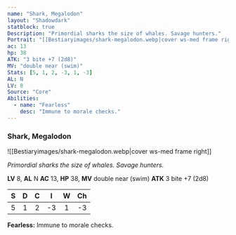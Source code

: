 ```yaml
---
name: "Shark, Megalodon"
layout: "Shadowdark"
statblock: true
Description: "Primordial sharks the size of whales. Savage hunters."
Portrait: "[[Bestiaryimages/shark-megalodon.webp|cover ws-med frame right]]"
ac: 13
hp: 38
ATK: "3 bite +7 (2d8)"
MV: "double near (swim)"
Stats: [5, 1, 2, -3, 1, -3]
AL: N
LV: 8
Source: "Core"
Abilities:
  - name: "Fearless"
    desc: "Immune to morale checks."
---
```


### Shark, Megalodon

![[Bestiaryimages/shark-megalodon.webp|cover ws-med frame right]]

_Primordial sharks the size of whales. Savage hunters._

**LV** 8, **AL** N
**AC** 13, **HP** 38, **MV** double near (swim)
**ATK** 3 bite +7 (2d8)

|  S  |  D  |  C  |  I  |  W  |  Ch  |
|:---:|:---:|:---:|:---:|:---:|:----:|
| 5 | 1 | 2 | -3 | 1 | -3 |

**Fearless:** Immune to morale checks.

